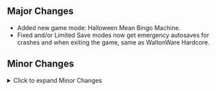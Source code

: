 ## Major Changes

- Added new game mode: Halloween Mean Bingo Machine.
- Fixed and/or Limited Save modes now get emergency autosaves for crashes and when exiting the game, same as WaltonWare Hardcore.

## Minor Changes

<details>
<summary>Click to expand Minor Changes</summary>

- Adjusted the rotation of several goal randomization locations
  - The Terrorist Commander on Liberty Island now looks out over the North Dock when he's on the base of the statue, making him visible from afar
  - The location near the water valves in Brooklyn Bridge Station now looks towards the steam vents instead of looking at the wall
  - The location on the East side of the Rooks' territory in Brooklyn Bridge Station now looks into the hall area, instead of towards the fence
  - The location in Manderley's bathroom in mission 5 now looks towards the door instead of the wall
  - The location in the UNATCO HQ West office in mission 5 now looks vaguely towards the center of the room, instead of being perfectly parallel with the wall
- Adjusted the location of the character in the North-West corner of Brooklyn Bridge station slightly so that they won't end up inside a box when containers get shuffled sometimes
- Slightly reduced the number of Jack-o-Lanterns when they are enabled
- Mr. H is now a setting in the advanced settings window. He's on by default in Halloween modes
- The WaltonWare countdown at the end of a loop now makes a crash save
- Crash saves and autosaves no longer overwrite each other
- Mr. H now causes less chaos in UNATCO, Tong's base, and the Vandenberg computer room (where you meet Gary)
- Tweaked seeding of Mr. H spawn locations
- Removed config options from password detection and prevention logic
- Blocked password from being detected in Jacob's Shadow: Chapter 20, as well as the MJ12 Compromised Individuals list
- Trashcans no longer drop contents when carrying across map transitions
- Some more mutual exclusions for bingo goals
- Fixed max health bug in Vanilla? Madder.
- Lyla (An LDDP character in the mission 4 bar) now uses the correct female damage and death sounds, instead of dying like a man
- Added a large crate to Oceanlab UC to buff the upper vents route
- Fixed quick aug upgrade menu when you have 10 augs that can be upgraded

</details>
